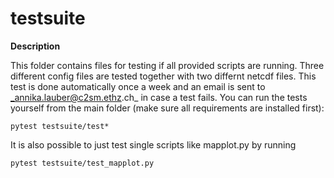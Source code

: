 # testsuite

**Description**

This folder contains files for testing if all provided scripts are running. Three different config files are tested together with two differnt netcdf files. This test is done automatically once a week and an email is sent to _annika.lauber@c2sm.ethz.ch_ in case a test fails. You can run the tests yourself from the main folder (make sure all requirements are installed first):

    pytest testsuite/test*

It is also possible to just test single scripts like mapplot.py by running

    pytest testsuite/test_mapplot.py
